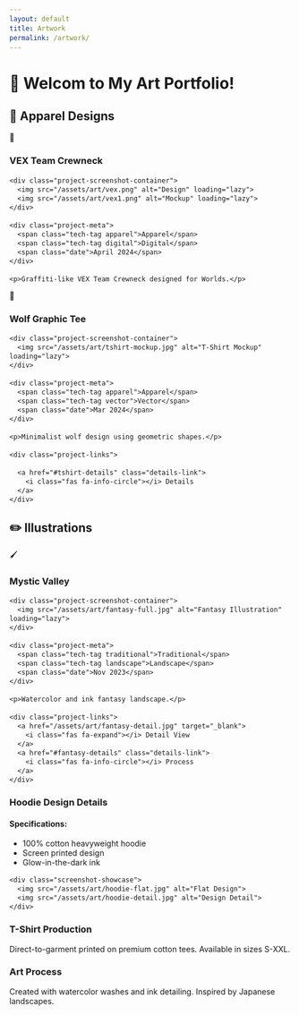 ```yaml
---
layout: default
title: Artwork
permalink: /artwork/
---
```


# 🎨 Welcom to My Art Portfolio!

## 👕 Apparel Designs

<div class="projects-grid">
  <!-- Hoodie Design -->
  <div class="project-card" id="cyber-hoodie">
    <div class="project-header">
      <span class="emoji-icon">🧥</span>
      <h3>VEX Team Crewneck</h3>
    </div>
    
    <div class="project-screenshot-container">
      <img src="/assets/art/vex.png" alt="Design" loading="lazy">
      <img src="/assets/art/vex1.png" alt="Mockup" loading="lazy">
    </div>
    
    <div class="project-meta">
      <span class="tech-tag apparel">Apparel</span>
      <span class="tech-tag digital">Digital</span>
      <span class="date">April 2024</span>
    </div>
    
    <p>Graffiti-like VEX Team Crewneck designed for Worlds.</p>
    
    
  </div>



  <!-- T-Shirt Design -->
  <div class="project-card" id="wolf-tee">
    <div class="project-header">
      <span class="emoji-icon">👕</span>
      <h3>Wolf Graphic Tee</h3>
    </div>
    
    <div class="project-screenshot-container">
      <img src="/assets/art/tshirt-mockup.jpg" alt="T-Shirt Mockup" loading="lazy">
    </div>
    
    <div class="project-meta">
      <span class="tech-tag apparel">Apparel</span>
      <span class="tech-tag vector">Vector</span>
      <span class="date">Mar 2024</span>
    </div>
    
    <p>Minimalist wolf design using geometric shapes.</p>
    
    <div class="project-links">
      
      <a href="#tshirt-details" class="details-link">
        <i class="fas fa-info-circle"></i> Details
      </a>
    </div>
  </div>
</div>

## ✏️ Illustrations

<div class="projects-grid">
  <!-- Digital Art -->
  <div class="project-card" id="fantasy-art">
    <div class="project-header">
      <span class="emoji-icon">🖌️</span>
      <h3>Mystic Valley</h3>
    </div>
    
    <div class="project-screenshot-container">
      <img src="/assets/art/fantasy-full.jpg" alt="Fantasy Illustration" loading="lazy">
    </div>
    
    <div class="project-meta">
      <span class="tech-tag traditional">Traditional</span>
      <span class="tech-tag landscape">Landscape</span>
      <span class="date">Nov 2023</span>
    </div>
    
    <p>Watercolor and ink fantasy landscape.</p>
    
    <div class="project-links">
      <a href="/assets/art/fantasy-detail.jpg" target="_blank">
        <i class="fas fa-expand"></i> Detail View
      </a>
      <a href="#fantasy-details" class="details-link">
        <i class="fas fa-info-circle"></i> Process
      </a>
    </div>
  </div>
</div>

<!-- Details Sections -->
<div id="hoodie-details" class="project-details">
  <h3>Hoodie Design Details</h3>
  <div class="details-content">
    <h4>Specifications:</h4>
    <ul>
      <li>100% cotton heavyweight hoodie</li>
      <li>Screen printed design</li>
      <li>Glow-in-the-dark ink</li>
    </ul>
    
    <div class="screenshot-showcase">
      <img src="/assets/art/hoodie-flat.jpg" alt="Flat Design">
      <img src="/assets/art/hoodie-detail.jpg" alt="Design Detail">
    </div>
  </div>
</div>

<div id="tshirt-details" class="project-details">
  <h3>T-Shirt Production</h3>
  <p>Direct-to-garment printed on premium cotton tees. Available in sizes S-XXL.</p>
</div>

<div id="fantasy-details" class="project-details">
  <h3>Art Process</h3>
  <p>Created with watercolor washes and ink detailing. Inspired by Japanese landscapes.</p>
</div>

